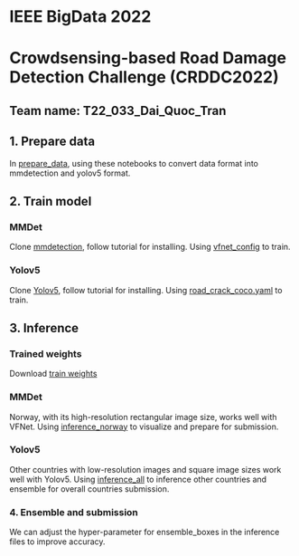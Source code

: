 # IEEE BigData 2022
# Crowdsensing-based Road Damage Detection Challenge (CRDDC2022)
## Team name: T22_033_Dai_Quoc_Tran
## 1. Prepare data
In [prepare_data](./prepare_data), using these notebooks to convert data format into mmdetection and yolov5 format.

## 2. Train model
### MMDet
Clone [mmdetection](https://github.com/open-mmlab/mmdetection), follow tutorial for installing. Using [vfnet_config](./mmdet_based/configs/vfnet_train_all.py) to train.

### Yolov5
Clone [Yolov5](https://github.com/ultralytics/yolov5), follow tutorial for installing. Using [road_crack_coco.yaml](./yolov5_based/yolov5/data/road_crack_coco.yaml) to train.

## 3. Inference
### Trained weights
Download [train weights](https://o365skku-my.sharepoint.com/:f:/g/personal/daitran_o365_skku_edu/EtLUrPZsX_FCoaO6G6yOJ-QB2r7G0dxPhowcfiB6pfcOjw?e=pytn0f)

### MMDet
Norway, with its high-resolution rectangular image size, works well with VFNet. Using [inference_norway](./mmdet_based/inference_norway.ipynb) to visualize and prepare for submission. 
### Yolov5
Other countries with low-resolution images and square image sizes work well with Yolov5. Using [inference_all](.yolov5_based/yolov5/inference_all.ipynb) to inference other countries and ensemble for overall countries submission.

### 4. Ensemble and submission
We can adjust the hyper-parameter for ensemble_boxes in the inference files to improve accuracy.  

